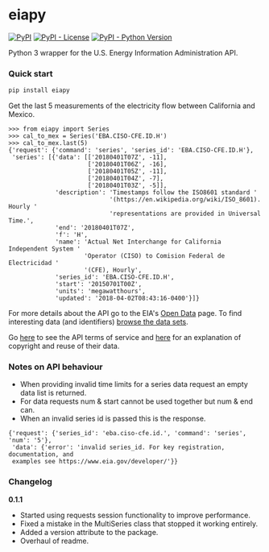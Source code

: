 # eiapy
[![PyPI](https://img.shields.io/pypi/v/eiapy.svg)](https://pypi.org/project/eiapy/) [![PyPI - License](https://img.shields.io/pypi/l/eiapy.svg)](https://pypi.org/project/eiapy/) [![PyPI - Python Version](https://img.shields.io/pypi/pyversions/eiapy.svg)](https://pypi.org/project/eiapy/)  

Python 3 wrapper for the U.S. Energy Information Administration API.  

### Quick start
```bash
pip install eiapy
```

Get the last 5 measurements of the electricity flow between California and Mexico.

```python3
>>> from eiapy import Series
>>> cal_to_mex = Series('EBA.CISO-CFE.ID.H')
>>> cal_to_mex.last(5)
{'request': {'command': 'series', 'series_id': 'EBA.CISO-CFE.ID.H'},
 'series': [{'data': [['20180401T07Z', -11],
                      ['20180401T06Z', -16],
                      ['20180401T05Z', -11],
                      ['20180401T04Z', -7],
                      ['20180401T03Z', -5]],
             'description': 'Timestamps follow the ISO8601 standard '
                            '(https://en.wikipedia.org/wiki/ISO_8601). Hourly '
                            'representations are provided in Universal Time.',
             'end': '20180401T07Z',
             'f': 'H',
             'name': 'Actual Net Interchange for California Independent System '
                     'Operator (CISO) to Comision Federal de Electricidad '
                     '(CFE), Hourly',
             'series_id': 'EBA.CISO-CFE.ID.H',
             'start': '20150701T00Z',
             'units': 'megawatthours',
             'updated': '2018-04-02T08:43:16-0400'}]}

```

For more details about the API go to the EIA's [Open Data](https://www.eia.gov/opendata/) page. To find interesting data (and identifiers) [browse the data sets](https://www.eia.gov/opendata/qb.php).

Go [here](https://www.eia.gov/opendata/register.cfm#terms_of_service) to see the
API terms of service and [here](https://www.eia.gov/about/copyrights_reuse.cfm)
for an explanation of copyright and reuse of their data.

### Notes on API behaviour
- When providing invalid time limits for a series data request an empty data list is returned.
- For data requests num & start cannot be used together but num & end can.
- When an invalid series id is passed this is the response.
```python3
{'request': {'series_id': 'eba.ciso-cfe.id.', 'command': 'series', 'num': '5'},
 'data': {'error': 'invalid series_id. For key registration, documentation, and
 examples see https://www.eia.gov/developer/'}}
```

### Changelog
**0.1.1**  
- Started using requests session functionality to improve performance.
- Fixed a mistake in the MultiSeries class that stopped it working entirely.
- Added a version attribute to the package.
- Overhaul of readme.
